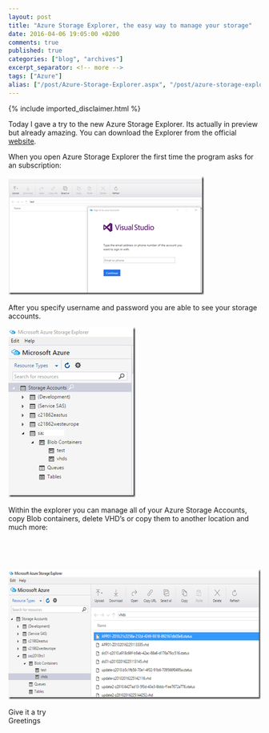 ```yaml
---
layout: post
title: "Azure Storage Explorer, the easy way to manage your storage"
date: 2016-04-06 19:05:00 +0200
comments: true
published: true
categories: ["blog", "archives"]
excerpt_separator: <!-- more -->
tags: ["Azure"]
alias: ["/post/Azure-Storage-Explorer.aspx", "/post/azure-storage-explorer.aspx"]
---
```

<!-- more -->
{% include imported_disclaimer.html %}
<p>Today I gave a try to the new Azure Storage Explorer. Its actually in preview but already amazing. You can download the Explorer from the official <a href="http://storageexplorer.com/">website</a>.</p> <p>When you open Azure Storage Explorer the first time the program asks for an subscription:</p> <p><a href="/assets/image_714.png"><img title="image" style="border-top: 0px; border-right: 0px; background-image: none; border-bottom: 0px; padding-top: 0px; padding-left: 0px; border-left: 0px; display: inline; padding-right: 0px" border="0" alt="image" src="/assets/image_thumb_712.png" width="391" height="236"></a></p> <p>After you specify username and password you are able to see your storage accounts.</p> <p><a href="/assets/image_715.png"><img title="image" style="border-top: 0px; border-right: 0px; background-image: none; border-bottom: 0px; padding-top: 0px; padding-left: 0px; border-left: 0px; display: inline; padding-right: 0px" border="0" alt="image" src="/assets/image_thumb_713.png" width="254" height="339"></a></p> <p>Within the explorer you can manage all of your Azure Storage Accounts, copy Blob containers, delete VHD’s or copy them to another location and much more:</p> <p><code>&nbsp;</p> <p><a href="/assets/image_716.png"><img title="image" style="border-top: 0px; border-right: 0px; background-image: none; border-bottom: 0px; padding-top: 0px; padding-left: 0px; border-left: 0px; display: inline; padding-right: 0px" border="0" alt="image" src="/assets/image_thumb_714.png" width="615" height="259"></a></code></p> <p>Give it a try<br>Greetings</p>
